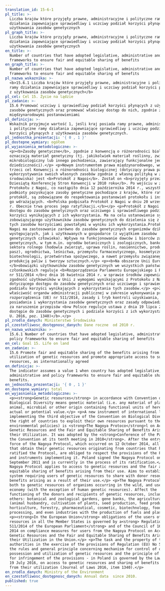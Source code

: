 ```yaml
---
translation_id: 15-6-1
pl_title: >-
  Liczba krajów które przyjęły prawne, administracyjne i polityczne ramy
  działania zapewniające sprawiedliwy i uczciwy podział korzyści płynących z
  użytkowania zasobów genetycznych
pl_graph_title: >-
  Liczba krajów które przyjęły prawne, administracyjne i polityczne ramy
  działania zapewniające sprawiedliwy i uczciwy podział korzyści płynących z
  użytkowania zasobów genetycznych
en_title: >-
  Number of countries that have adopted legislative, administrative and policy
  frameworks to ensure fair and equitable sharing of benefits
en_graph_title: >-
  Number of countries that have adopted legislative, administrative and policy
  frameworks to ensure fair and equitable sharing of benefits
pl_nazwa_wskaznika: >-
  <b>15.6.1 Liczba krajów które przyjęły prawne, administracyjne i polityczne
  ramy działania zapewniające sprawiedliwy i uczciwy podział korzyści płynących
  z użytkowania zasobów genetycznych</b>
pl_cel: Cel 15. Życie na lądzie
pl_zadanie: >-
  15.6 Promować uczciwy i sprawiedliwy podział korzyści płynących z użytkowania
  zasobów genetycznych oraz promować właściwy dostęp do nich, zgodnie z
  międzynarodowymi postanowieniami
pl_definicja: >-
  Wskaźnik przyjmuje wartość 1, jeśli kraj posiada ramy prawne, administracyjne
  i polityczne ramy działania zapewniające sprawiedliwy i uczciwy podział
  korzyści płynących z użytkowania zasobów genetycznych.
pl_jednostka_prezentacji: '{ 0 , 1 }'
pl_dostepne_wymiary: ogółem
pl_wyjasnienia_metodologiczne: >-
  <p><b>Zasoby genetyczne</b>, zgodnie z konwencją o różnorodności biologicznej,
  oznaczają materiał genetyczny (tj. jakikolwiek materiał roślinny, zwierzęcy,
  mikrobiologiczny lub innego pochodzenia, zawierający funkcjonalne jednostki
  dziedziczności).</p> <p>Nowym instrumentem prawa międzynarodowego, wdrażającym
  trzeci cel Konwencji o różnorodności biologicznej (dotyczący prawa państw do
  wykorzystywania swoich własnych zasobów zgodnie z własną polityką w zakresie
  środowiska) jest <b>Protokół z Nagoi</b>. Został on <b>przyjęty przez
  Dziesiątą Konferencję Stron Konwencji w 2010 roku</b>. Po wejściu w życie
  Protokołu z Nagoi, co nastąpiło dnia 12 października 2014 r., wszystkie
  podmioty pozyskujące zasoby genetyczne pochodzące z krajów, które ratyfikowały
  protokół, są zobowiązane do respektowania postanowień protokołu i instrumentów
  go wdrażających. <b>Polska podpisała Protokół z Nagoi w dniu 20 września 2011
  r. Obecnie trwa proces jego ratyfikacji.</b></p> <p>Protokół z Nagoi dotyczy
  dostępu do zasobów genetycznych oraz uczciwego i sprawiedliwego podziału
  korzyści wynikających z ich wykorzystania. Ma na celu ustanowienie systemu
  zobowiązującego użytkowników zasobów genetycznych do dzielenia się z dawcą
  tych zasobów korzyściami powstałymi w wyniku ich wykorzystania.Protokół z
  Nagoi ma zastosowanie zarówno do zasobów genetycznych organizmów dziko
  występujących, jak i użytkowanych w gospodarce (z wyjątkiem zasobów
  genetycznych człowieka). Wpływa na funkcjonowanie dawców i biorców zasobów
  genetycznych, w tym m.in. ogrodów botanicznych i zoologicznych, banków genów,
  sektora rolnego (hodowla zwierząt, uprawa roślin, nasiennictwo, produkcja
  pasz), ogrodnictwa, leśnictwa, przemysłu farmaceutycznego, kosmetycznego,
  biotechnologii, przetwórstwa spożywczego, a nawet przemysłu związanego z
  produkcją paliw i tworzyw sztucznych.</p> <p><b>Na obszarze Unii Europejskiej
  </b>obowiązki użytkowników zasobów genetycznych we wszystkich państwach
  członkowskich reguluje <b>Rozporządzenie Parlamentu Europejskiego i Rady (UE)
  nr 511/2014 </b>z dnia 16 kwietnia 2014 r. w sprawie środków zapewniających
  zgodność użytkowników w Unii z wymogami wynikającymi z Protokołu z Nagoi
  dotyczącego dostępu do zasobów genetycznych oraz uczciwego i sprawiedliwego
  podziału korzyści wynikających z wykorzystania tych zasobów.</p> <p>Zadania i
  właściwość organów administracji publicznej w zakresie wykonywania przepisów
  rozporządzenia (UE) nr 511/2014, zasady i tryb kontroli uzyskiwania,
  posiadania i wykorzystania zasobów genetycznych oraz zasady odpowiedzialności
  za naruszenie przepisów <b>w Polsce reguluje ustawa z dnia 19 lipca 2016 r. o
  dostępie do zasobów genetycznych i podziale korzyści z ich wykorzystania (Dz.
  U. 2016, poz. 1340)</b>.</p>
pl_zrodlo_danych: Ministerstwo Środowiska
pl_czestotliwosc_dostępnosc_danych: Dane roczne  od 2010 r.
en_nazwa_wskaznika: >-
  15.6.1 Number of countries that have adopted legislative, administrative and
  policy frameworks to ensure fair and equitable sharing of benefits
en_cel: Goal 15. Life on land
en_zadanie: >-
  15.6 Promote fair and equitable sharing of the benefits arising from the
  utilization of genetic resources and promote appropriate access to such
  resources, as internationally agreed
en_definicja: >-
  The indicator assumes a value 1 when country has adopted legislative,
  administrative and policy frameworks to ensure fair and equitable sharing of
  benefits.
en_jednostka_prezentacji: '{ 0 , 1 }'
en_dostepne_wymiary: total
en_wyjasnienia_metodologiczne: >-
  <p><strong>Genetic resources</strong> in accordance with Convention on
  Biological Diversity means genetic material (i.e. any material of plant,
  animal, microbial or other origin containing functional units of heredity) of
  actual or potential value.</p> <p>A new instrument of international law,
  implementing the third objective of the Convention on Biological Diversity (on
  the right of countries to exploit their own resources pursuant to their own
  environmental policies) is <strong>The Nagoya Protoco</strong>l on Access to
  Genetic Resources and the Fair and Equitable Sharing of Benefits Arising from
  their Utilization. It was adopted by the <strong>Conference of the Parties to
  the Convention at its tenth meeting in 2010</strong>. After the entry into
  force of the Nagoya Protocol, which occurred on 12 October 2014, all entities
  that obtain their genetic resources originating from countries that have
  ratified the Protocol, are obliged to respect the provisions of the Protocol
  and instruments implementing it. Poland signed the Nagoya Protocol on 20
  September 2011 and is currently in the process of its ratification.</p> <p>The
  Nagoya Protocol applies to access to genetic resources and the fair and
  equitable sharing of benefits arising from their use. Aims to establish a
  system requiring users of genetic resources to share with donor resources
  benefits arising as a result of their use.</p> <p>The Nagoya Protocol applies
  both to genetic resources of organisms occurring in the wild, and used in the
  economy (with the exception of human genetic resources). Affect the
  functioning of the donors and recipients of genetic resources, including among
  others: botanical and zoological gardens, gene banks, the agricultural sector
  (animal husbandry, cultivation of plants, seed production, feed production),
  horticulture, forestry, pharmaceutical, cosmetic, biotechnology, food
  processing, and even industries with the production of fuels and plastics.</p>
  <p><strong>In the European Union</strong> obligations of the users of genetic
  resources in all the Member States is governed by a<strong> Regulation (EU) No
  511/2014 of the European Parliament</strong> and of the Council of 16 April
  2014 on compliance measures for users from the Nagoya Protocol on Access to
  Genetic Resources and the Fair and Equitable Sharing of Benefits Arising from
  their Utilization in the Union.</p> <p>The task and the property of the public
  authorities in the exercise of the provisions of Regulation (EU) No 511/2014,
  the rules and general principle concerning mechanism for control of obtaining,
  possession and utilization of genetic resources and the principle of liability
  for infringement of the provisions - in Poland is governed by the Law of
  19 July 2016, on access to genetic resources and sharing of benefits arising
  from their utilization (Journal of Laws 2016, item 1340).</p>
en_zrodlo_danych: Ministry of the Environment
en_czestotliwosc_dostępnosc_danych: Annual data  since 2010.
published: true
---
```

